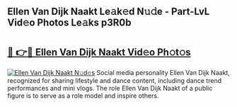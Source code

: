 ## Ellen Van Dijk Naakt Le𝚊k𝚎d N𝚞𝚍e - Part-LvL Vid𝚎o Photos Le𝚊ks p3R0b

# <h2><a href="http://fb5mgpr.evod.top/?m=Ellen+Van+Dijk+Naakt">🔗 👉🔴 Ellen Van Dijk Naakt Vid𝚎o Ph𝚘t𝚘s</a></h2>

[![Ellen Van Dijk Naakt N𝚞d𝚎s](https://i.imgur.com/8V9OHl7.gif)](http://fb5mgpr.evod.top/?m=Ellen+Van+Dijk+Naakt)
Social media personality Ellen Van Dijk Naakt, recognized for sharing lifestyle and dance content, including dance trend performances and mini vlogs. The role Ellen Van Dijk Naakt of a public figure is to serve as a role model and inspire others. 
